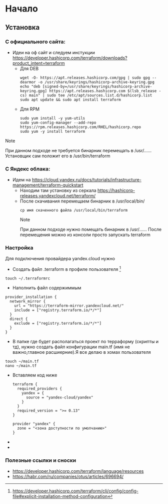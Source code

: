 # Начало
## Установка
### C официального сайта:
- Идеи на оф сайт и следуем инстукции https://developer.hashicorp.com/terraform/downloads?product_intent=terraform  
  - Для DEB
    ```
    wget -O- https://apt.releases.hashicorp.com/gpg | sudo gpg --dearmor -o /usr/share/keyrings/hashicorp-archive-keyring.gpg
    echo "deb [signed-by=/usr/share/keyrings/hashicorp-archive-keyring.gpg] https://apt.releases.hashicorp.com $(lsb_release -cs) main" | sudo tee /etc/apt/sources.list.d/hashicorp.list
    sudo apt update && sudo apt install terraform
    ```
  - Для RPM
    ```
    sudo yum install -y yum-utils
    sudo yum-config-manager --add-repo https://rpm.releases.hashicorp.com/RHEL/hashicorp.repo
    sudo yum -y install terraform
    ```
> [!NOTE]  
> При данном подходе не требуется бинарник перемещать в /usr/...... Установщик сам положит его в  /usr/bin/terraform  

### C Яндекс облака:

- Идем на https://cloud.yandex.ru/docs/tutorials/infrastructure-management/terraform-quickstart  
  - Находим там установку из серкала https://hashicorp-releases.yandexcloud.net/terraform/  
  - После скачивания перемещаем бинарник в /usr/local/bin/
    ```
    cp имя скаченного файла /usr/local/bin/terraform
    ```    
    > [!NOTE]  
    > При данном подходе нужно помещать бинарник в /usr/...... После перемещения можно из консоли просто запускать terraform 

### Настройка

Для подключения провайдера yandex.cloud нужно 
- Создать файл .terraform в профиле пользователя [^1]
```
touch ~/.terraformrc
```
- Наполнить файл содержиммым
```
provider_installation {
  network_mirror {
    url = "https://terraform-mirror.yandexcloud.net/"
    include = ["registry.terraform.io/*/*"]
  }
  direct {
    exclude = ["registry.terraform.io/*/*"]
  }
}
```
- В папке где будет располагаться проект по терраформу (скрипты и тд), нужно создать файл конфигурации main.tf (имя не важно,главное расшиерние).Я все делаю в хомах пользователя

```
touch ~/main.tf
nano ~/main.tf
```
  - Вставляем код ниже
    ```
    terraform {
      required_providers {
        yandex = {
          source = "yandex-cloud/yandex"
        }
      }
      required_version = ">= 0.13"
    }
    
    provider "yandex" {
      zone = "<зона доступности по умолчанию>"
    }
    ```
- 
- 
### Полезные ссылки и сноски

- https://developer.hashicorp.com/terraform/language/resources
- https://habr.com/ru/companies/otus/articles/696694/
[^1]: https://developer.hashicorp.com/terraform/cli/config/config-file#explicit-installation-method-configuration
